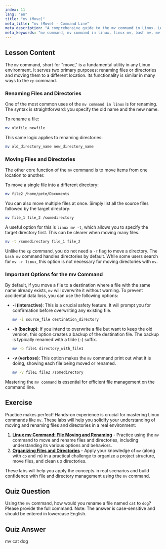 ```yaml
---
index: 11
lang: "en"
title: "mv (Move)"
meta_title: "mv (Move) - Command Line"
meta_description: "A comprehensive guide to the mv command in Linux. Learn how to use the bash mv command to move and rename files and directories, use options like linux mv -t, and prevent accidental overwrites."
meta_keywords: "mv command, mv command in linux, linux mv, bash mv, mv -r linux, linux mv -t, move files, rename files, linux command line"
---
```


## Lesson Content

The `mv` command, short for "move," is a fundamental utility in any Linux environment. It serves two primary purposes: renaming files or directories and moving them to a different location. Its functionality is similar in many ways to the `cp` command.

### Renaming Files and Directories

One of the most common uses of the `mv command in linux` is for renaming. The syntax is straightforward: you specify the old name and the new name.

To rename a file:

```bash
mv oldfile newfile
```

This same logic applies to renaming directories:

```bash
mv old_directory_name new_directory_name
```

### Moving Files and Directories

The other core function of the `mv` command is to move items from one location to another.

To move a single file into a different directory:

```bash
mv file2 /home/pete/Documents
```

You can also move multiple files at once. Simply list all the source files followed by the target directory:

```bash
mv file_1 file_2 /somedirectory
```

A useful option for this is `linux mv -t`, which allows you to specify the target directory first. This can be clearer when moving many files.

```bash
mv -t /somedirectory file_1 file_2
```

Unlike the `cp` command, you do not need a `-r` flag to move a directory. The `bash mv` command handles directories by default. While some users search for `mv -r linux`, this option is not necessary for moving directories with `mv`.

### Important Options for the mv Command

By default, if you move a file to a destination where a file with the same name already exists, `mv` will overwrite it without warning. To prevent accidental data loss, you can use the following options:

- **-i (interactive)**: This is a crucial safety feature. It will prompt you for confirmation before overwriting any existing file.

  ```bash
  mv -i source_file destination_directory
  ```

- **-b (backup)**: If you intend to overwrite a file but want to keep the old version, this option creates a backup of the destination file. The backup is typically renamed with a tilde (`~`) suffix.

  ```bash
  mv -b file1 directory_with_file1
  ```

- **-v (verbose)**: This option makes the `mv` command print out what it is doing, showing each file being moved or renamed.

  ```bash
  mv -v file1 file2 /somedirectory
  ```

Mastering the `mv command` is essential for efficient file management on the command line.

## Exercise

Practice makes perfect! Hands-on experience is crucial for mastering Linux commands like `mv`. These labs will help you solidify your understanding of moving and renaming files and directories in a real environment:

1. **[Linux mv Command: File Moving and Renaming](https://labex.io/labs/linux-linux-mv-command-file-moving-and-renaming-209743)** - Practice using the `mv` command to move and rename files and directories, including understanding its various options and behaviors.
2. **[Organizing Files and Directories](https://labex.io/labs/linux-organizing-files-and-directories-387877)** - Apply your knowledge of `mv` (along with `cp` and `rm`) in a practical challenge to organize a project structure, move files, and clean up directories.

These labs will help you apply the concepts in real scenarios and build confidence with file and directory management using the `mv` command.

## Quiz Question

Using the `mv` command, how would you rename a file named `cat` to `dog`? Please provide the full command. Note: The answer is case-sensitive and should be entered in lowercase English.

## Quiz Answer

mv cat dog
